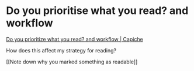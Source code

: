 # Do you prioritise what you read? and workflow
[Do you prioritize what you read? and workflow | Capiche](https://capiche.com/q/do-you-prioritize-what-you-read-and-workflow)

How does this affect my strategy for reading?

[[Note down why you marked something as readable]]

<!-- {BearID:B2007C4F-58E5-460C-B9BA-83B488EC85D2-3391-0000051A64742638} -->
